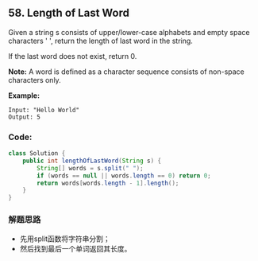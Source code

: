 ## 58. Length of Last Word

Given a string s consists of upper/lower-case alphabets and empty space characters ' ', return the length of last word in the string.

If the last word does not exist, return 0.

**Note:** A word is defined as a character sequence consists of non-space characters only.

**Example:**

```
Input: "Hello World"
Output: 5
```

### Code:

```java
class Solution {
    public int lengthOfLastWord(String s) {
        String[] words = s.split(" ");
        if (words == null || words.length == 0) return 0;
        return words[words.length - 1].length();
    }
}
```

### 解题思路
* 先用split函数将字符串分割；
* 然后找到最后一个单词返回其长度。